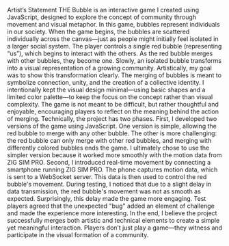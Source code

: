 Artist’s Statement
THE Bubble is an interactive game I created using JavaScript, designed to explore the concept of community through movement and visual metaphor. In this game, bubbles represent individuals in our society. When the game begins, the bubbles are scattered individually across the canvas—just as people might initially feel isolated in a larger social system. The player controls a single red bubble (representing “us”), which begins to interact with the others. As the red bubble merges with other bubbles, they become one. Slowly, an isolated bubble transforms into a visual representation of a growing community.
Artistically, my goal was to show this transformation clearly. The merging of bubbles is meant to symbolize connection, unity, and the creation of a collective identity. I intentionally kept the visual design minimal—using basic shapes and a limited color palette—to keep the focus on the concept rather than visual complexity. The game is not meant to be difficult, but rather thoughtful and enjoyable, encouraging players to reflect on the meaning behind the action of merging.
Technically, the project has two phases. First, I developed two versions of the game using JavaScript. One version is simple, allowing the red bubble to merge with any other bubble. The other is more challenging: the red bubble can only merge with other red bubbles, and merging with differently colored bubbles ends the game. I ultimately chose to use the simpler version because it worked more smoothly with the motion data from ZIG SIM PRO.
Second, I introduced real-time movement by connecting a smartphone running ZIG SIM PRO. The phone captures motion data, which is sent to a WebSocket server. This data is then used to control the red bubble's movement. During testing, I noticed that due to a slight delay in data transmission, the red bubble's movement was not as smooth as expected. Surprisingly, this delay made the game more engaging. Test players agreed that the unexpected "bug" added an element of challenge and made the experience more interesting.
In the end, I believe the project successfully merges both artistic and technical elements to create a simple yet meaningful interaction. Players don’t just play a game—they witness and participate in the visual formation of a community.

